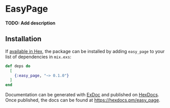 # EasyPage

**TODO: Add description**

## Installation

If [available in Hex](https://hex.pm/docs/publish), the package can be installed
by adding `easy_page` to your list of dependencies in `mix.exs`:

```elixir
def deps do
  [
    {:easy_page, "~> 0.1.0"}
  ]
end
```

Documentation can be generated with [ExDoc](https://github.com/elixir-lang/ex_doc)
and published on [HexDocs](https://hexdocs.pm). Once published, the docs can
be found at <https://hexdocs.pm/easy_page>.


